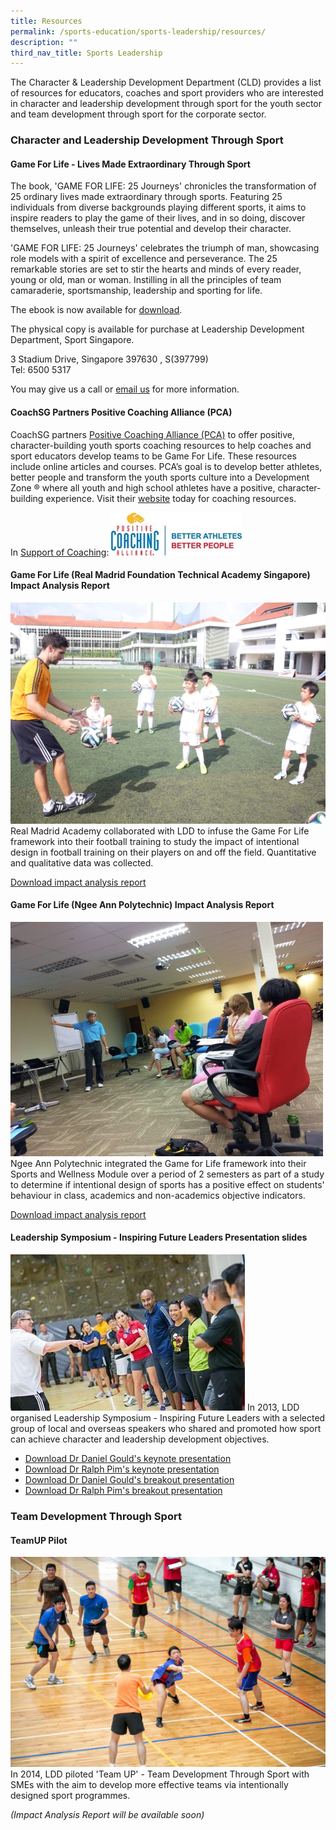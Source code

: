 ```yaml
---
title: Resources
permalink: /sports-education/sports-leadership/resources/
description: ""
third_nav_title: Sports Leadership
---
```

The Character & Leadership Development Department (CLD) provides a list of resources for educators, coaches and sport providers who are interested in character and leadership development through sport for the youth sector and team development through sport for the corporate sector.

### **Character and Leadership Development Through Sport**

#### **Game For Life - Lives Made Extraordinary Through Sport**

The book, 'GAME FOR LIFE: 25 Journeys' chronicles the transformation of 25 ordinary lives made extraordinary through sports. Featuring 25 individuals from diverse backgrounds playing different sports, it aims to inspire readers to play the game of their lives, and in so doing, discover themselves, unleash their true potential and develop their character.  
  
'GAME FOR LIFE: 25 Journeys' celebrates the triumph of man, showcasing role models with a spirit of excellence and perseverance. The 25 remarkable stories are set to stir the hearts and minds of every reader, young or old, man or woman. Instilling in all the principles of team camaraderie, sportsmanship, leadership and sporting for life.

The ebook is now available for [download](/files/Sport%20Education/Sports%20Leadership/Resource/Game_For_Life_Book20130515.pdf).

The physical copy is available for purchase at Leadership Development Department, Sport Singapore. 

3 Stadium Drive, Singapore 397630 , S(397799)  
Tel: 6500 5317

You may give us a call or [email us](mailto:hong_xue_en@sport.gov.sg) for more information.

#### **CoachSG Partners Positive Coaching Alliance (PCA)**

CoachSG partners [Positive Coaching Alliance (PCA)](https://www.positivecoach.org/) to offer positive, character-building youth sports coaching resources to help coaches and sport educators develop teams to be Game For Life. These resources include online articles and courses. PCA’s goal is to develop better athletes, better people and transform the youth sports culture into a Development Zone ® where all youth and high school athletes have a positive, character-building experience. Visit their [website](https://www.positivecoach.org/) today for coaching resources. 

In [Support of Coaching](https://www.positivecoach.org/):
![PCA](/images/Sport%20Education/Sports%20Leadership/Resource/PCA_logo.jpeg)

#### **Game For Life (Real Madrid Foundation Technical Academy Singapore) Impact Analysis Report**
![Game For Life](/images/Sport%20Education/Sports%20Leadership/Resource/RM_IMG_1286_edit.jpeg)
Real Madrid Academy collaborated with LDD to infuse the Game For Life framework into their football training to study the impact of intentional design in football training on their players on and off the field. Quantitative and qualitative data was collected.

[Download impact analysis report](/files/Sport%20Education/Sports%20Leadership/Resource/RM_Impact_Analysis_Report_Full.pdf)

#### **Game For Life (Ngee Ann Polytechnic) Impact Analysis Report**
![Game For Life (Ngee Ann Polytechnic) Impact Analysis Report](/images/Sport%20Education/Sports%20Leadership/Resource/gameforlifetoolkitMainPar0001Image.jpg)
Ngee Ann Polytechnic integrated the Game for Life framework into their Sports and Wellness Module over a period of 2 semesters as part of a study to determine if intentional design of sports has a positive effect on students' behaviour in class, academics and non-academics objective indicators.

[Download impact analysis report](/files/Sport%20Education/Sports%20Leadership/Resource/NP_Impact_Analysis_Report.pdf)

#### **Leadership Symposium - Inspiring Future Leaders Presentation slides**
![Leadership Symposium - Inspiring Future Leaders Presentation slides](/images/Sport%20Education/Sports%20Leadership/Resource/experientialworkshopMainPar0014Image.jpg)
In 2013, LDD organised Leadership Symposium - Inspiring Future Leaders with a selected group of local and overseas speakers who shared and promoted how sport can achieve character and leadership development objectives. 
* [Download Dr Daniel Gould's keynote presentation](/files/Sport%20Education/Sports%20Leadership/Resource/Daniel_Gould_Promoting_Youth_Leadership_2013_Final.pdf)
* [Download Dr Ralph Pim's keynote presentation](/files/Sport%20Education/Sports%20Leadership/Resource/Ralph_Pim_keynote.pdf)
* [Download Dr Daniel Gould's breakout presentation](/files/Sport%20Education/Sports%20Leadership/Resource/Daniel_Gould_Developing_Youth_Leaders_Breakout.pdf)
* [Download Dr Ralph Pim's breakout presentation](/files/Sport%20Education/Sports%20Leadership/Resource/Ralph_Pim_Breakout.pdf)

### **Team Development Through Sport**
#### **TeamUP Pilot**
![Team Development](/images/Sport%20Education/Sports%20Leadership/Resource/EDC02.jpeg)
In 2014, LDD piloted 'Team UP' - Team Development Through Sport with SMEs with the aim to develop more effective teams via intentionally designed sport programmes.

*(Impact Analysis Report will be available soon)*